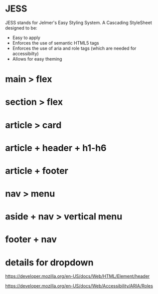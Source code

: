 # JESS
JESS stands for Jelmer's Easy Styling System. A Cascading StyleSheet designed to be:

- Easy to apply
- Enforces the use of semantic HTML5 tags
- Enforces the use of aria and role tags (which are needed for accessibilty)
- Allows for easy theming

# main > flex
# section > flex
# article > card 
# article + header + h1-h6
# article + footer
# nav > menu
# aside + nav > vertical menu
# footer + nav

# details for dropdown

https://developer.mozilla.org/en-US/docs/Web/HTML/Element/header

https://developer.mozilla.org/en-US/docs/Web/Accessibility/ARIA/Roles
